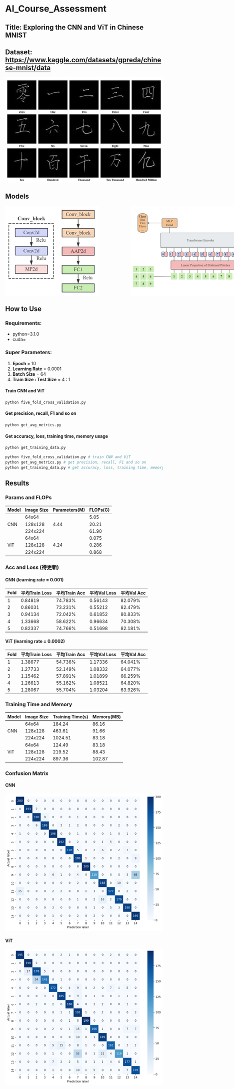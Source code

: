 # AI_Course_Assessment
## Title: Exploring the CNN and ViT in Chinese MNIST
## Dataset: https://www.kaggle.com/datasets/gpreda/chinese-mnist/data
![dataset_sample](Article_Images/dataset_sample.png)

## Models
<!DOCTYPE html>
<html lang="zh-CN">
<body>
  <div style="display: flex; justify-content: space-around;">
    <img src="Article_Images/CNN.png" alt="CNN" style="width: 300px; height: auto; margin-right: 100px;">
    <img src="Article_Images/ViT.png" alt="ViT" style="width: 700px; height: auto;">
  </div>
</body>
</html>

## How to Use
### Requirements:
* python=3.1.0
* cuda=
### Super Parameters:
1. **Epoch** = 10
2. **Learning Rate** = 0.0001
3. **Batch Size** = 64
4. **Train Size : Test Size** = 4 : 1

#### Train CNN and ViT
`python five_fold_cross_validation.py`

#### Get precision, recall, F1 and so on
`python get_avg_metrics.py`

#### Get accuracy, loss, training time, memory usage
`python get_training_data.py`
```python
python five_fold_cross_validation.py # train CNN and ViT
python get_avg_metrics.py # get precision, recall, F1 and so on
python get_training_data.py # get accuracy, loss, training time, memory usage
```


## Results
### Params and FLOPs
|Model|Image Size|Parameters(M)|FLOPs(G)|
|-----|----------|-------------|--------|
||64x64||5.05|
|CNN|128x128|4.44|20.21|
||224x224||61.90|
||64x64||0.075|
|ViT|128x128|4.24|0.286|
||224x224||0.868|
### Acc and Loss (待更新)
#### CNN (learning rate = 0.001)
| Fold | 平均Train Loss | 平均Train Acc | 平均Val Loss | 平均Val Acc |
|------|----------------|----------------|--------------|--------------|
| 1    | 0.84819        | 74.783%        | 0.56143      | 82.079%      |
| 2    | 0.86031        | 73.231%        | 0.55212      | 82.479%      |
| 3    | 0.94134        | 72.042%        | 0.61852      | 80.833%      |
| 4    | 1.33668        | 58.622%        | 0.96634      | 70.308%      |
| 5    | 0.82337        | 74.766%        | 0.51698      | 82.181%      |
#### ViT (learning rate = 0.0002)
| Fold | 平均Train Loss | 平均Train Acc | 平均Val Loss | 平均Val Acc |
|------|----------------|----------------|--------------|--------------|
| 1    | 1.38677        | 54.736%        | 1.17336      | 64.041%      |
| 2    | 1.27733        | 52.149%        | 1.08332      | 64.077%      |
| 3    | 1.15462        | 57.891%        | 1.01899      | 66.259%      |
| 4    | 1.26613        | 55.162%        | 1.08521      | 64.820%      |
| 5    | 1.28067        | 55.704%        | 1.03204      | 63.926%      |
### Training Time and Memory
|Model|Image Size|Training Time(s)|Memory(MB)|
|-----|----------|-------------|--------|
||64x64|184.24|86.16|
|CNN|128x128|463.61|91.66|
||224x224|1024.51|83.18|
||64x64|124.49|83.18|
|ViT|128x128|219.52|88.43|
||224x224|897.36|102.87|
### Confusion Matrix
#### CNN
![CNN_confusion](results/CNN_confusion_matrix.png)  
#### ViT
![ViT_confusion](results/ViT_confusion_matrix.png)

